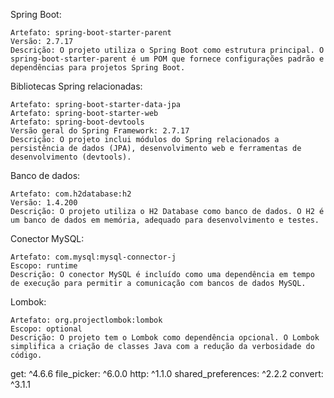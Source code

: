 Spring Boot:

    Artefato: spring-boot-starter-parent
    Versão: 2.7.17
    Descrição: O projeto utiliza o Spring Boot como estrutura principal. O spring-boot-starter-parent é um POM que fornece configurações padrão e dependências para projetos Spring Boot.

Bibliotecas Spring relacionadas:

    Artefato: spring-boot-starter-data-jpa
    Artefato: spring-boot-starter-web
    Artefato: spring-boot-devtools
    Versão geral do Spring Framework: 2.7.17
    Descrição: O projeto inclui módulos do Spring relacionados a persistência de dados (JPA), desenvolvimento web e ferramentas de desenvolvimento (devtools).

Banco de dados:

    Artefato: com.h2database:h2
    Versão: 1.4.200
    Descrição: O projeto utiliza o H2 Database como banco de dados. O H2 é um banco de dados em memória, adequado para desenvolvimento e testes.

Conector MySQL:

    Artefato: com.mysql:mysql-connector-j
    Escopo: runtime
    Descrição: O conector MySQL é incluído como uma dependência em tempo de execução para permitir a comunicação com bancos de dados MySQL.

Lombok:

    Artefato: org.projectlombok:lombok
    Escopo: optional
    Descrição: O projeto tem o Lombok como dependência opcional. O Lombok simplifica a criação de classes Java com a redução da verbosidade do código.

get: ^4.6.6
file_picker: ^6.0.0
http: ^1.1.0
shared_preferences: ^2.2.2
convert: ^3.1.1
